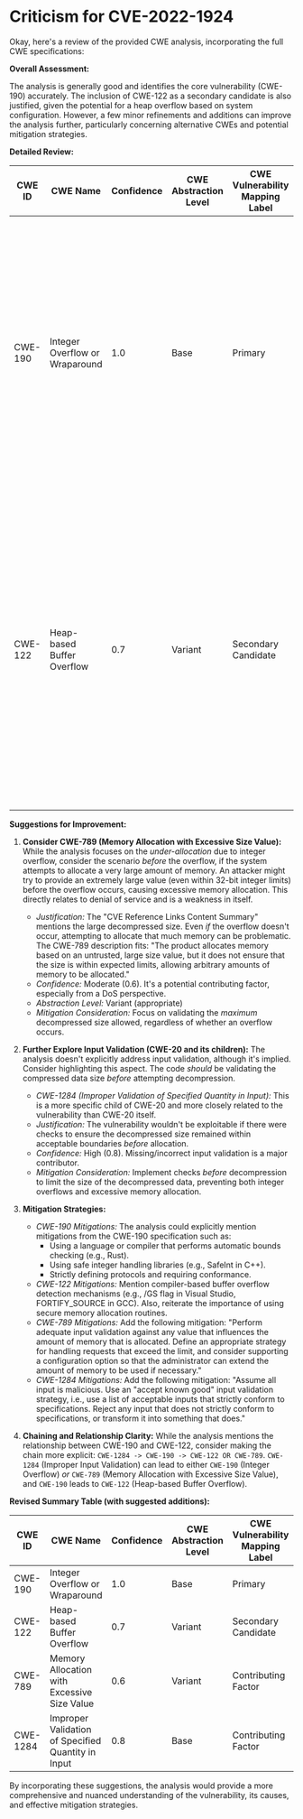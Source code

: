# Criticism for CVE-2022-1924

Okay, here's a review of the provided CWE analysis, incorporating the full CWE specifications:

**Overall Assessment:**

The analysis is generally good and identifies the core vulnerability (CWE-190) accurately. The inclusion of CWE-122 as a secondary candidate is also justified, given the potential for a heap overflow based on system configuration.  However, a few minor refinements and additions can improve the analysis further, particularly concerning alternative CWEs and potential mitigation strategies.

**Detailed Review:**

| CWE ID | CWE Name | Confidence | CWE Abstraction Level | CWE Vulnerability Mapping Label | CWE-Vulnerability Mapping Notes | Assessment |
|---|---|---|---|---|---|---|
| CWE-190 | Integer Overflow or Wraparound | 1.0 | Base | Primary | Allowed | **Correct.** The analysis provides strong evidence for this mapping.  The core issue is indeed an integer overflow that leads to subsequent problems. The high confidence level is appropriate. The provided CVE examples that link CWE-681 -> CWE-190 -> CWE-122 further support this assessment. |
| CWE-122 | Heap-based Buffer Overflow | 0.7 | Variant | Secondary Candidate | Allowed | **Correct.** The confidence level of 0.7 is well-justified.  The heap overflow is not guaranteed, but highly probable given the conditions described (libc implementation, OS mmap support).  The description clearly explains how the integer overflow leads to an incorrect buffer size, potentially causing a heap overflow. The listed examples also support the chain CWE-190 -> CWE-122. |

**Suggestions for Improvement:**

1.  **Consider CWE-789 (Memory Allocation with Excessive Size Value):** While the analysis focuses on the *under-allocation* due to integer overflow, consider the scenario *before* the overflow, if the system attempts to allocate a very large amount of memory. An attacker might try to provide an extremely large value (even within 32-bit integer limits) before the overflow occurs, causing excessive memory allocation. This directly relates to denial of service and is a weakness in itself.
    *   *Justification:*  The "CVE Reference Links Content Summary" mentions the large decompressed size.  Even *if* the overflow doesn't occur, attempting to allocate that much memory can be problematic.  The CWE-789 description fits: "The product allocates memory based on an untrusted, large size value, but it does not ensure that the size is within expected limits, allowing arbitrary amounts of memory to be allocated."
    *   *Confidence:* Moderate (0.6). It's a potential contributing factor, especially from a DoS perspective.
    *   *Abstraction Level:* Variant (appropriate)
    *   *Mitigation Consideration:* Focus on validating the *maximum* decompressed size allowed, regardless of whether an overflow occurs.

2.  **Further Explore Input Validation (CWE-20 and its children):** The analysis doesn't explicitly address input validation, although it's implied. Consider highlighting this aspect. The code *should* be validating the compressed data size *before* attempting decompression.
    *   *CWE-1284 (Improper Validation of Specified Quantity in Input):* This is a more specific child of CWE-20 and more closely related to the vulnerability than CWE-20 itself.
    *   *Justification:* The vulnerability wouldn't be exploitable if there were checks to ensure the decompressed size remained within acceptable boundaries *before* allocation.
    *   *Confidence:* High (0.8). Missing/incorrect input validation is a major contributor.
    *  *Mitigation Consideration:* Implement checks *before* decompression to limit the size of the decompressed data, preventing both integer overflows and excessive memory allocation.

3.  **Mitigation Strategies:**
    *   *CWE-190 Mitigations:* The analysis could explicitly mention mitigations from the CWE-190 specification such as:
        *   Using a language or compiler that performs automatic bounds checking (e.g., Rust).
        *   Using safe integer handling libraries (e.g., SafeInt in C++).
        *   Strictly defining protocols and requiring conformance.
    *   *CWE-122 Mitigations:* Mention compiler-based buffer overflow detection mechanisms (e.g., /GS flag in Visual Studio, FORTIFY_SOURCE in GCC). Also, reiterate the importance of using secure memory allocation routines.
    *   *CWE-789 Mitigations:* Add the following mitigation: "Perform adequate input validation against any value that influences the amount of memory that is allocated. Define an appropriate strategy for handling requests that exceed the limit, and consider supporting a configuration option so that the administrator can extend the amount of memory to be used if necessary."
    *   *CWE-1284 Mitigations:* Add the following mitigation: "Assume all input is malicious. Use an "accept known good" input validation strategy, i.e., use a list of acceptable inputs that strictly conform to specifications. Reject any input that does not strictly conform to specifications, or transform it into something that does."

4.  **Chaining and Relationship Clarity:** While the analysis mentions the relationship between CWE-190 and CWE-122, consider making the chain more explicit: `CWE-1284 -> CWE-190 -> CWE-122 OR CWE-789`. `CWE-1284` (Improper Input Validation) can lead to either `CWE-190` (Integer Overflow) *or* `CWE-789` (Memory Allocation with Excessive Size Value), and `CWE-190` leads to `CWE-122` (Heap-based Buffer Overflow).

**Revised Summary Table (with suggested additions):**

| CWE ID | CWE Name | Confidence | CWE Abstraction Level | CWE Vulnerability Mapping Label | CWE-Vulnerability Mapping Notes |
|---|---|---|---|---|---|
| CWE-190 | Integer Overflow or Wraparound | 1.0 | Base | Primary | Allowed |
| CWE-122 | Heap-based Buffer Overflow | 0.7 | Variant | Secondary Candidate | Allowed |
| CWE-789 | Memory Allocation with Excessive Size Value | 0.6 | Variant | Contributing Factor | Allowed |
| CWE-1284 | Improper Validation of Specified Quantity in Input | 0.8 | Base | Contributing Factor | Allowed |

By incorporating these suggestions, the analysis would provide a more comprehensive and nuanced understanding of the vulnerability, its causes, and effective mitigation strategies.